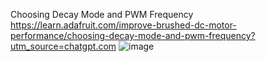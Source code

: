 Choosing Decay Mode and PWM Frequency
https://learn.adafruit.com/improve-brushed-dc-motor-performance/choosing-decay-mode-and-pwm-frequency?utm_source=chatgpt.com
![image](https://learn.adafruit.com/assets/101273)
